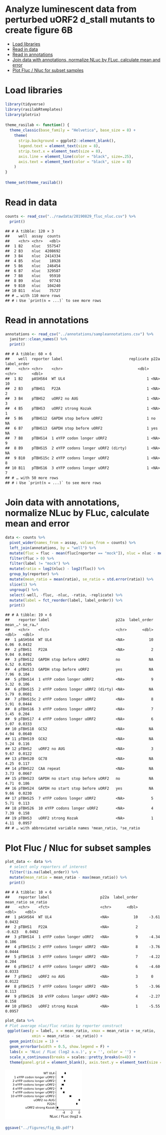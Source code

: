 Analyze luminescent data from perturbed uORF2 d_stall mutants to create
figure 6B
================

-   <a href="#load-libraries" id="toc-load-libraries">Load libraries</a>
-   <a href="#read-in-data" id="toc-read-in-data">Read in data</a>
-   <a href="#read-in-annotations" id="toc-read-in-annotations">Read in
    annotations</a>
-   <a
    href="#join-data-with-annotations-normalize-nluc-by-fluc-calculate-mean-and-error"
    id="toc-join-data-with-annotations-normalize-nluc-by-fluc-calculate-mean-and-error">Join
    data with annotations, normalize NLuc by FLuc, calculate mean and
    error</a>
-   <a href="#plot-fluc--nluc-for-subset-samples"
    id="toc-plot-fluc--nluc-for-subset-samples">Plot Fluc / Nluc for subset
    samples</a>

# Load libraries

``` r
library(tidyverse)
library(rasilabRtemplates)
library(plotrix)

theme_rasilab <- function() {
  theme_classic(base_family = "Helvetica", base_size = 8) +
    theme(
      strip.background = ggplot2::element_blank(),
      legend.text = element_text(size = 8),
      strip.text.x = element_text(size = 8),
      axis.line = element_line(color = "black", size=.25),
      axis.text = element_text(color = "black", size = 8)
    )
}

theme_set(theme_rasilab())
```

# Read in data

``` r
counts <- read_csv("../rawdata/20190829_fluc_nluc.csv") %>%
  print()
```

    ## # A tibble: 120 × 3
    ##    well  assay  counts
    ##    <chr> <chr>   <dbl>
    ##  1 B2    nluc   557547
    ##  2 B3    nluc  4208692
    ##  3 B4    nluc  2414334
    ##  4 B5    nluc    18928
    ##  5 B6    nluc   246454
    ##  6 B7    nluc   329587
    ##  7 B8    nluc    95910
    ##  8 B9    nluc    97743
    ##  9 B10   nluc   104240
    ## 10 B11   nluc    75727
    ## # … with 110 more rows
    ## # ℹ Use `print(n = ...)` to see more rows

# Read in annotations

``` r
annotations <- read_csv("../annotations/sampleannotations.csv") %>%
  janitor::clean_names() %>% 
  print()
```

    ## # A tibble: 60 × 6
    ##    well  reporter label                              replicate p22a  label_order
    ##    <chr> <chr>    <chr>                                  <dbl> <chr>       <dbl>
    ##  1 B2    pASHS64  WT UL4                                     1 <NA>           10
    ##  2 B3    pTBHS1   P22A                                       1 <NA>            2
    ##  3 B4    pTBHS2   uORF2 no AUG                               1 <NA>            3
    ##  4 B5    pTBHS3   uORF2 strong Kozak                         1 <NA>            1
    ##  5 B6    pTBHS12  GAPDH stop before uORF2                    1 no             NA
    ##  6 B7    pTBHS13  GAPDH stop before uORF2                    1 yes            NA
    ##  7 B8    pTBHS14  1 eYFP codon longer uORF2                  1 <NA>            9
    ##  8 B9    pTBHS15  2 eYFP codons longer uORF2 (dirty)         1 <NA>           NA
    ##  9 B10   pTBHS15c 2 eYFP codons longer uORF2                 1 <NA>            8
    ## 10 B11   pTBHS16  3 eYFP codons longer uORF2                 1 <NA>            7
    ## # … with 50 more rows
    ## # ℹ Use `print(n = ...)` to see more rows

# Join data with annotations, normalize NLuc by FLuc, calculate mean and error

``` r
data <- counts %>% 
  pivot_wider(names_from = assay, values_from = counts) %>%
  left_join(annotations, by = "well") %>%
  mutate(fluc = fluc - mean(fluc[reporter == "mock"]), nluc = nluc - mean(nluc[reporter == "mock"])) %>%
  filter(fluc > 0) %>% 
  filter(label != "mock") %>%
  mutate(ratio = log2(nluc) - log2(fluc)) %>% 
  group_by(reporter) %>% 
  mutate(mean_ratio = mean(ratio), se_ratio = std.error(ratio)) %>% 
  slice(1) %>%
  ungroup() %>% 
  select(-well, -fluc, -nluc, -ratio, -replicate) %>%
  mutate(label = fct_reorder(label, label_order)) %>%
  print()
```

    ## # A tibble: 19 × 6
    ##    reporter label                              p22a  label_order mean_…¹ se_ra…²
    ##    <chr>    <fct>                              <chr>       <dbl>   <dbl>   <dbl>
    ##  1 pASHS64  WT UL4                             <NA>           10    6.06  0.0432
    ##  2 pTBHS1   P22A                               <NA>            2    9.04  0.0492
    ##  3 pTBHS12  GAPDH stop before uORF2            no             NA    6.52  0.0295
    ##  4 pTBHS13  GAPDH stop before uORF2            yes            NA    7.96  0.104 
    ##  5 pTBHS14  1 eYFP codon longer uORF2          <NA>            9    5.32  0.106 
    ##  6 pTBHS15  2 eYFP codons longer uORF2 (dirty) <NA>           NA    5.79  0.0601
    ##  7 pTBHS15c 2 eYFP codons longer uORF2         <NA>            8    5.91  0.0444
    ##  8 pTBHS16  3 eYFP codons longer uORF2         <NA>            7    5.45  0.204 
    ##  9 pTBHS17  4 eYFP codons longer uORF2         <NA>            6    5.07  0.0333
    ## 10 pTBHS18  GC52                               <NA>           NA    4.94  0.0640
    ## 11 pTBHS19  GC62                               <NA>           NA    5.24  0.116 
    ## 12 pTBHS2   uORF2 no AUG                       <NA>            3    9.67  0.0122
    ## 13 pTBHS20  GC78                               <NA>           NA    4.25  0.117 
    ## 14 pTBHS22  CAA repeat                         <NA>           NA    3.73  0.0667
    ## 15 pTBHS23  GAPDH no start stop before uORF2   no             NA    4.71  0.186 
    ## 16 pTBHS24  GAPDH no start stop before uORF2   yes            NA    9.66  0.0230
    ## 17 pTBHS25  7 eYFP codons longer uORF2         <NA>            5    5.71  0.113 
    ## 18 pTBHS26  10 eYFP codons longer uORF2        <NA>            4    7.39  0.158 
    ## 19 pTBHS3   uORF2 strong Kozak                 <NA>            1    4.11  0.0957
    ## # … with abbreviated variable names ¹​mean_ratio, ²​se_ratio

# Plot Fluc / Nluc for subset samples

``` r
plot_data <- data %>%
  # select only reporters of interest
  filter(!is.na(label_order)) %>% 
  mutate(mean_ratio = mean_ratio - max(mean_ratio)) %>%
  print()
```

    ## # A tibble: 10 × 6
    ##    reporter label                       p22a  label_order mean_ratio se_ratio
    ##    <chr>    <fct>                       <chr>       <dbl>      <dbl>    <dbl>
    ##  1 pASHS64  WT UL4                      <NA>           10     -3.61    0.0432
    ##  2 pTBHS1   P22A                        <NA>            2     -0.623   0.0492
    ##  3 pTBHS14  1 eYFP codon longer uORF2   <NA>            9     -4.34    0.106 
    ##  4 pTBHS15c 2 eYFP codons longer uORF2  <NA>            8     -3.76    0.0444
    ##  5 pTBHS16  3 eYFP codons longer uORF2  <NA>            7     -4.22    0.204 
    ##  6 pTBHS17  4 eYFP codons longer uORF2  <NA>            6     -4.60    0.0333
    ##  7 pTBHS2   uORF2 no AUG                <NA>            3      0       0.0122
    ##  8 pTBHS25  7 eYFP codons longer uORF2  <NA>            5     -3.96    0.113 
    ##  9 pTBHS26  10 eYFP codons longer uORF2 <NA>            4     -2.27    0.158 
    ## 10 pTBHS3   uORF2 strong Kozak          <NA>            1     -5.55    0.0957

``` r
plot_data %>%
# Plot average nluc/fluc ratios by reporter construct
 ggplot(aes(y = label, x = mean_ratio, xmax = mean_ratio + se_ratio,
            xmin = mean_ratio - se_ratio)) +
  geom_point(size = 1) +
  geom_errorbar(width = 0.5, show.legend = F) +
  labs(x = 'NLuc / FLuc (log2 a.u.)', y = '', color = '') +
  scale_x_continuous(breaks = scales::pretty_breaks(n=4)) +
  theme(panel.grid = element_blank(), axis.text.y = element_text(size = 7), axis.text.x = element_text(size = 7))
```

![](analyze_results_files/figure-gfm/unnamed-chunk-5-1.png)<!-- -->

``` r
ggsave("../figures/fig_6b.pdf")
```
